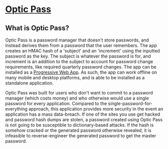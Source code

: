 # [Optic Pass](https://lucas-burdell.github.io/OpticPass/)

## What is Optic Pass?

Optic Pass is a password manager that doesn't store passwords, and instead derives them from a password that the user remembers. The app creates an HMAC hash of a 'subject' and an 'increment' using the inputted password as the key. The subject is whatever the password is for, and increment is an addition to the subject to account for password change requirements, like required quarterly password changes. The app can be installed as a [Progressive Web App](https://www.smashingmagazine.com/2016/08/a-beginners-guide-to-progressive-web-apps/). As such, the app can work offline on many mobile and desktop platforms, and is able to be installed as a standalone application.

Optic Pass was built for users who don't want to commit to a password manager (which costs money) and who otherwise would use a single password for every application. Compared to the single-password-for-everything approach, this application provides more security in the event an application has a mass data-breach. If one of the sites you use get hacked and password hash dumps are stolen, a password created using Optic Pass is not going to be susceptible to dictionary-based attacks. If the hash is somehow cracked or the generated password otherwise revealed, it is infeasible to reverse-engineer the generated password to get the master password.
